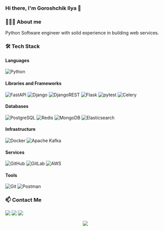 ### Hi there, I'm Goroshchik Ilya 👋

### 👨🏻‍💻 About me

Python Software engineer with solid experience in building web services. </br>


### 🛠 Tech Stack

#### Languages
  ![Python](https://img.shields.io/badge/-Python-333333?style=flat&logo=python)
  
#### Libraries and Frameworks
 ![FastAPI](https://img.shields.io/badge/FastAPI-005571?style=for-the-badge&logo=fastapi)
 ![Django](https://img.shields.io/badge/-Django-333333?style=flat&logo=django&logoColor=white)
 ![DjangoREST](https://img.shields.io/badge/DJANGO-REST-ff1709?style=for-the-badge&logo=django&logoColor=white&color=ff1709&labelColor=gray)
 ![Flask](https://img.shields.io/badge/-Flask-333333?style=flat&logo=flask&logoColor=white)
 ![pytest](https://img.shields.io/badge/-pytest-333333?style=flat&logo=pytest&logoColor=white)
 ![Celery](https://img.shields.io/badge/celery-%23a9cc54.svg?style=for-the-badge&logo=celery&logoColor=ddf4a4)
   
#### Databases
  ![PostgreSQL](https://img.shields.io/badge/-PostgreSQL-333333?style=flat&logo=PostgreSQL)
  ![Redis](https://img.shields.io/badge/-Redis-333333?style=flat&logo=redis)
  ![MongoDB](https://img.shields.io/badge/-MongoDB-333333?style=flat&logo=mongodb)
  ![Elasticsearch](https://img.shields.io/badge/elasticsearch-%230377CC.svg?style=for-the-badge&logo=elasticsearch&logoColor=white)
  
#### Infrastructure
  ![Docker](https://img.shields.io/badge/-Docker-333333?style=flat&logo=docker)
  ![Apache Kafka](https://img.shields.io/badge/Apache%20Kafka-000?style=for-the-badge&logo=apachekafka)

#### Services
  ![GitHub](https://img.shields.io/badge/-GitHub-333333?style=flat&logo=github)
  ![GitLab](https://img.shields.io/badge/-GitLab-333333?style=flat&logo=gitlab)
  ![AWS](https://img.shields.io/badge/-AWS-333333?style=flat&logo=amazon-aws&logoColor=F90)

#### Tools
  ![Git](https://img.shields.io/badge/-Git-333333?style=flat&logo=git)
  ![Postman](https://img.shields.io/badge/-Postman-333333?style=flat&logo=postman)

### :mailbox: Contact Me

<a href="https://www.linkedin.com/in/goooroshchik"><img src="https://img.shields.io/badge/-Goroshchik Ilya-0077B5?style=flat-square&logo=Linkedin&logoColor=white"/></a>
<a href="https://t.me/eeeelyaa"><img src="https://img.shields.io/badge/-@eeeelyaa-2CA5E0?style=flat-square&logo=telegram&logoColor=white"/></a>
<a href="mailto:goooroshchik@gmail.com"><img src="https://img.shields.io/badge/-gooroshchik@gmail.com-D14836?style=flat-square&logo=gmail&logoColor=white"/></a>

<p align="center"> <img src="https://komarev.com/ghpvc/?username=eeeelya&label=visitors&color=135429&style=flat"/> </p>
